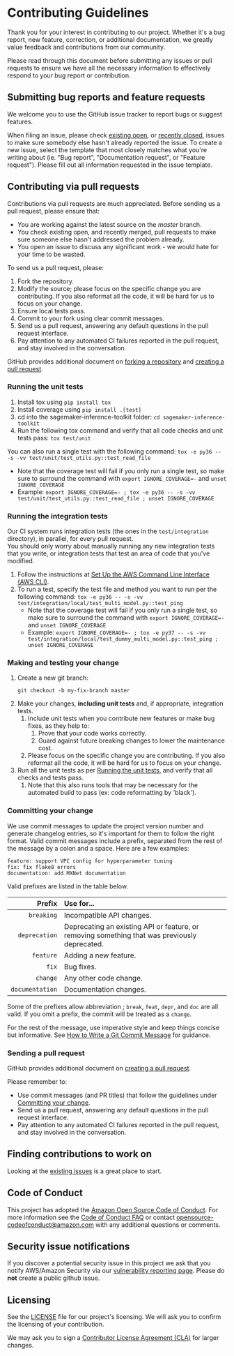 # Contributing Guidelines

Thank you for your interest in contributing to our project. Whether it's a bug report, new feature, correction, or additional
documentation, we greatly value feedback and contributions from our community.

Please read through this document before submitting any issues or pull requests to ensure we have all the necessary
information to effectively respond to your bug report or contribution.


## Submitting bug reports and feature requests

We welcome you to use the GitHub issue tracker to report bugs or suggest features.

When filing an issue, please check [existing open](https://github.com/aws-samples/sagemaker-inference-toolkit/issues), or [recently closed](https://github.com/aws-samples/sagemaker-inference-toolkit/issues?utf8=%E2%9C%93&q=is%3Aissue%20is%3Aclosed%20), issues to make sure somebody else hasn't already
reported the issue. To create a new issue, select the template that most closely matches what you're writing about (ie. "Bug report", "Documentation request", or "Feature request"). Please fill out all information requested in the issue template.

## Contributing via pull requests
Contributions via pull requests are much appreciated. Before sending us a pull request, please ensure that:

- You are working against the latest source on the *master* branch.
- You check existing open, and recently merged, pull requests to make sure someone else hasn't addressed the problem already.
- You open an issue to discuss any significant work - we would hate for your time to be wasted.

To send us a pull request, please:

1. Fork the repository.
2. Modify the source; please focus on the specific change you are contributing. If you also reformat all the code, it will be hard for us to focus on your change.
3. Ensure local tests pass.
4. Commit to your fork using clear commit messages.
5. Send us a pull request, answering any default questions in the pull request interface.
6. Pay attention to any automated CI failures reported in the pull request, and stay involved in the conversation.

GitHub provides additional document on [forking a repository](https://help.github.com/articles/fork-a-repo/) and
[creating a pull request](https://help.github.com/articles/creating-a-pull-request/).

### Running the unit tests

1. Install tox using `pip install tox`
1. Install coverage using `pip install .[test]`
1. cd into the sagemaker-inference-toolkit folder: `cd sagemaker-inference-toolkit`
1. Run the following tox command and verify that all code checks and unit tests pass: `tox test/unit`

You can also run a single test with the following command: `tox -e py36 -- -s -vv test/unit/test_utils.py::test_read_file`  
  * Note that the coverage test will fail if you only run a single test, so make sure to surround the command with `export IGNORE_COVERAGE=-` and `unset IGNORE_COVERAGE`
  * Example: `export IGNORE_COVERAGE=- ; tox -e py36 -- -s -vv test/unit/test_utils.py::test_read_file ; unset IGNORE_COVERAGE`


### Running the integration tests

Our CI system runs integration tests (the ones in the `test/integration` directory), in parallel, for every pull request.  
You should only worry about manually running any new integration tests that you write, or integration tests that test an area of code that you've modified.  

1. Follow the instructions at [Set Up the AWS Command Line Interface (AWS CLI)](https://docs.aws.amazon.com/polly/latest/dg/setup-aws-cli.html).
1. To run a test, specify the test file and method you want to run per the following command: `tox -e py36 -- -s -vv test/integration/local/test_multi_model.py::test_ping`
   * Note that the coverage test will fail if you only run a single test, so make sure to surround the command with `export IGNORE_COVERAGE=-` and `unset IGNORE_COVERAGE`
   * Example: `export IGNORE_COVERAGE=- ; tox -e py37 -- -s -vv test/integration/local/test_dummy_multi_model.py::test_ping ; unset IGNORE_COVERAGE`


### Making and testing your change

1. Create a new git branch:
     ```shell
     git checkout -b my-fix-branch master
     ```
1. Make your changes, **including unit tests** and, if appropriate, integration tests.
   1. Include unit tests when you contribute new features or make bug fixes, as they help to:
      1. Prove that your code works correctly.
      1. Guard against future breaking changes to lower the maintenance cost.
   1. Please focus on the specific change you are contributing. If you also reformat all the code, it will be hard for us to focus on your change.
1. Run all the unit tests as per [Running the unit tests](#running-the-unit-tests), and verify that all checks and tests pass.
   1. Note that this also runs tools that may be necessary for the automated build to pass (ex: code reformatting by 'black').  


### Committing your change

We use commit messages to update the project version number and generate changelog entries, so it's important for them to follow the right format. Valid commit messages include a prefix, separated from the rest of the message by a colon and a space. Here are a few examples:

```
feature: support VPC config for hyperparameter tuning
fix: fix flake8 errors
documentation: add MXNet documentation
```

Valid prefixes are listed in the table below.

| Prefix          | Use for...                                                                                     |
|----------------:|:-----------------------------------------------------------------------------------------------|
| `breaking`      | Incompatible API changes.                                                                      |
| `deprecation`   | Deprecating an existing API or feature, or removing something that was previously deprecated.  |
| `feature`       | Adding a new feature.                                                                          |
| `fix`           | Bug fixes.                                                                                     |
| `change`        | Any other code change.                                                                         |
| `documentation` | Documentation changes.                                                                         |

Some of the prefixes allow abbreviation ; `break`, `feat`, `depr`, and `doc` are all valid. If you omit a prefix, the commit will be treated as a `change`.

For the rest of the message, use imperative style and keep things concise but informative. See [How to Write a Git Commit Message](https://chris.beams.io/posts/git-commit/) for guidance.


### Sending a pull request

GitHub provides additional document on [creating a pull request](https://help.github.com/articles/creating-a-pull-request/).

Please remember to:
* Use commit messages (and PR titles) that follow the guidelines under [Committing your change](#committing-your-change).
* Send us a pull request, answering any default questions in the pull request interface.
* Pay attention to any automated CI failures reported in the pull request, and stay involved in the conversation.

## Finding contributions to work on
Looking at the [existing issues](https://github.com/aws/sagemaker-inference-toolkit/issues) is a great place to start.


## Code of Conduct
This project has adopted the [Amazon Open Source Code of Conduct](https://aws.github.io/code-of-conduct).
For more information see the [Code of Conduct FAQ](https://aws.github.io/code-of-conduct-faq) or contact
opensource-codeofconduct@amazon.com with any additional questions or comments.


## Security issue notifications
If you discover a potential security issue in this project we ask that you notify AWS/Amazon Security via our [vulnerability reporting page](http://aws.amazon.com/security/vulnerability-reporting/). Please do **not** create a public github issue.


## Licensing

See the [LICENSE](https://github.com/aws-samples/sagemaker-inference-toolkit/blob/master/LICENSE) file for our project's licensing. We will ask you to confirm the licensing of your contribution.

We may ask you to sign a [Contributor License Agreement (CLA)](http://en.wikipedia.org/wiki/Contributor_License_Agreement) for larger changes.
